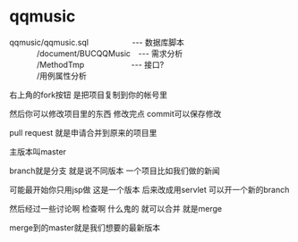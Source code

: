 # qqmusic

qqmusic/qqmusic.sql &emsp; &emsp;&emsp;&emsp;&emsp;--- 数据库脚本<br>
&emsp;&emsp;&emsp;&ensp;/document/BUCQQMusic&emsp;--- 需求分析 <br>
&emsp;&emsp;&emsp;&ensp;/MethodTmp&emsp;&emsp;&emsp;&emsp;&emsp;&emsp;--- 接口?   
&emsp;&emsp;&emsp;&ensp;/用例属性分析 


右上角的fork按钮 是把项目复制到你的帐号里

然后你可以修改项目里的东西  修改完点 commit可以保存修改

pull request 就是申请合并到原来的项目里

主版本叫master

branch就是分支 就是说不同版本 一个项目比如我们做的新闻

可能最开始你只用jsp做 这是一个版本 后来改成用servlet 可以开一个新的branch

然后经过一些讨论啊 检查啊 什么鬼的 就可以合并 就是merge

merge到的master就是我们想要的最新版本
